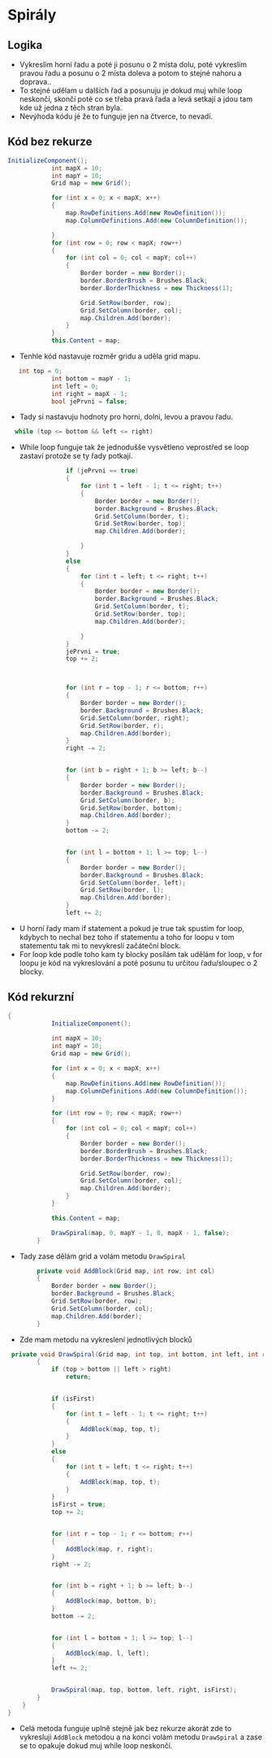 # Spirály

## Logika
- Vykreslím horní řadu a poté ji posunu o 2 místa dolu, poté vykreslím pravou řadu a posunu o 2 místa doleva a potom to stejné nahoru a doprava..
- To stejné udělam u dalších řad a posunuju je dokud muj while loop neskončí, skončí poté co se třeba pravá řada a levá setkají a jdou tam kde už jedna z těch stran byla.
- Nevýhoda kódu jé že to funguje jen na čtverce, to nevadí.
## Kód bez rekurze
```cs
InitializeComponent();
            int mapX = 10;
            int mapY = 10;
            Grid map = new Grid();

            for (int x = 0; x < mapX; x++)
            {
                map.RowDefinitions.Add(new RowDefinition());
                map.ColumnDefinitions.Add(new ColumnDefinition());

            }
            for (int row = 0; row < mapX; row++)
            {
                for (int col = 0; col < mapY; col++)
                {
                    Border border = new Border();
                    border.BorderBrush = Brushes.Black;
                    border.BorderThickness = new Thickness(1);

                    Grid.SetRow(border, row);
                    Grid.SetColumn(border, col);
                    map.Children.Add(border);
                }
            }
            this.Content = map;
```
- Tenhle kód nastavuje rozměr gridu a uděla grid mapu.
```cs
   int top = 0;
            int bottom = mapY - 1;
            int left = 0;
            int right = mapX - 1;
            bool jePrvni = false;
```
- Tady si nastavuju hodnoty pro horni, dolni, levou a pravou řadu.
```cs
  while (top <= bottom && left <= right)
```
- While loop funguje tak že jednodušše vysvětleno veprostřed se loop zastaví protože se ty řady potkají.

```cs
                if (jePrvni == true)
                {
                    for (int t = left - 1; t <= right; t++)
                    {
                        Border border = new Border();
                        border.Background = Brushes.Black;
                        Grid.SetColumn(border, t);
                        Grid.SetRow(border, top);
                        map.Children.Add(border);

                    }
                }
                else
                {
                    for (int t = left; t <= right; t++)
                    {
                        Border border = new Border();
                        border.Background = Brushes.Black;
                        Grid.SetColumn(border, t);
                        Grid.SetRow(border, top);
                        map.Children.Add(border);

                    }
                }
                jePrvni = true;
                top += 2;



                for (int r = top - 1; r <= bottom; r++)
                {
                    Border border = new Border();
                    border.Background = Brushes.Black;
                    Grid.SetColumn(border, right);
                    Grid.SetRow(border, r);
                    map.Children.Add(border);
                }
                right -= 2;


                for (int b = right + 1; b >= left; b--)
                {
                    Border border = new Border();
                    border.Background = Brushes.Black;
                    Grid.SetColumn(border, b);
                    Grid.SetRow(border, bottom);
                    map.Children.Add(border);
                }
                bottom -= 2;  


                for (int l = bottom + 1; l >= top; l--)
                {
                    Border border = new Border();
                    border.Background = Brushes.Black;
                    Grid.SetColumn(border, left);
                    Grid.SetRow(border, l);
                    map.Children.Add(border);
                }
                left += 2;  
```
- U horní řady mam if statement a pokud je true tak spustím for loop, kdybych to nechal bez toho if statementu a toho for loopu v tom statementu tak mi to nevykreslí začáteční block.
- For loop kde podle toho kam ty blocky posílám tak udělám for loop, v for loopu je kód na vykreslování a poté posunu tu určitou řadu/sloupec o 2 blocky.

## Kód rekurzní
```cs
{
            InitializeComponent();
            
            int mapX = 10;
            int mapY = 10;
            Grid map = new Grid();

            for (int x = 0; x < mapX; x++)
            {
                map.RowDefinitions.Add(new RowDefinition());
                map.ColumnDefinitions.Add(new ColumnDefinition());
            }

            for (int row = 0; row < mapX; row++)
            {
                for (int col = 0; col < mapY; col++)
                {
                    Border border = new Border();
                    border.BorderBrush = Brushes.Black;
                    border.BorderThickness = new Thickness(1);

                    Grid.SetRow(border, row);
                    Grid.SetColumn(border, col);
                    map.Children.Add(border);
                }
            }

            this.Content = map;

            DrawSpiral(map, 0, mapY - 1, 0, mapX - 1, false);
        }
```
- Tady zase dělám grid a volám metodu ```DrawSpiral```
```cs
        private void AddBlock(Grid map, int row, int col)
        {
            Border border = new Border();
            border.Background = Brushes.Black;
            Grid.SetRow(border, row);
            Grid.SetColumn(border, col);
            map.Children.Add(border);
        }
```
- Zde mam metodu na vykreslení jednotlivých blocků
```cs
 private void DrawSpiral(Grid map, int top, int bottom, int left, int right, bool isFirst)
        {
            if (top > bottom || left > right) 
                return;


            if (isFirst)
            {
                for (int t = left - 1; t <= right; t++)
                {
                    AddBlock(map, top, t);
                }
            }
            else
            {
                for (int t = left; t <= right; t++)
                {
                    AddBlock(map, top, t);
                }
            }
            isFirst = true;
            top += 2;


            for (int r = top - 1; r <= bottom; r++)
            {
                AddBlock(map, r, right);
            }
            right -= 2;


            for (int b = right + 1; b >= left; b--)
            {
                AddBlock(map, bottom, b);
            }
            bottom -= 2;


            for (int l = bottom + 1; l >= top; l--)
            {
                AddBlock(map, l, left);
            }
            left += 2;


            DrawSpiral(map, top, bottom, left, right, isFirst);
        }        
    }
}
```
- Celá metoda funguje uplně stejně jak bez rekurze akorát zde to vykresluji ```AddBlock``` metodou a na konci volám metodu ```DrawSpiral``` a zase se to opakuje dokud muj while loop neskončí.
